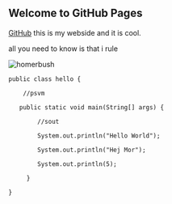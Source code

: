 ## Welcome to GitHub Pages
[GitHub](http://github.com/gusajer)
this is my webside and it is cool.

all you need to know is that i rule


![homerbush](https://upload.wikimedia.org/wikipedia/en/0/02/Homer_Simpson_2006.png)

```
public class hello {

    //psvm

   public static void main(String[] args) { 

        //sout

        System.out.println("Hello World");

        System.out.println("Hej Mor");

        System.out.println(5);

     }  

}
```
